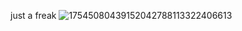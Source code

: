 just a freak
![17545080439152042788113322406613](https://github.com/user-attachments/assets/c72be3e0-ee51-4953-bf19-4f7790055626)
